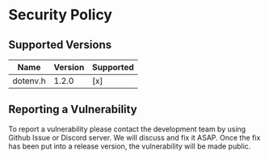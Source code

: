 # Security Policy

## Supported Versions

| Name                   | Version      | Supported          |
| ---------------------- | ------------ | ------------------ |
| dotenv.h               | 1.2.0        | [x]                |

## Reporting a Vulnerability

To report a vulnerability please contact the development team by using Github Issue or Discord server. We will discuss and fix it ASAP. Once the fix has been put into a release version, the vulnerability will be made public.